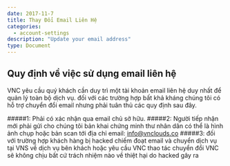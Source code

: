```yaml
---
date: 2017-11-7
title: Thay Đổi Email Liên Hệ
categories:
  - account-settings
description: "Update your email address"
type: Document
---
```

## Quy định về việc sử dụng email liên hệ 
VNC yêu cầu quý khách cần duy trì một tài khoản email liên hệ duy nhất để quản lý toàn bộ dịch vụ. đối với các trường hợp bất khả kháng chúng tôi có hỗ trợ chuyển đổi email nhưng phải tuân thủ các quy định sau đây.

#####1: Phải có xác nhận qua email chủ sở hữu.
#####2: Người tiếp nhận mới phải gửi cho chúng tôi bản khai chứng minh thư nhân dân có thể là hình ảnh chụp hoặc bản scan tới địa chỉ email: info@vnclouds.co
#####3: đối với trường hợp khách hàng bị hacked chiếm đoạt email và chuyển dịch vụ tại VNS về dịch vụ bên khách hoặc yêu cầu VNC thao tác chuyển đổi VNC sẽ không chịu bất cứ trách nhiệm nào về thiệt hại do hacked gây ra